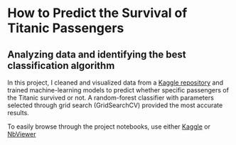# How to Predict the Survival of Titanic Passengers

## Analyzing data and identifying the best classification algorithm

In this project, I cleaned and visualized data from a [Kaggle repository](https://www.kaggle.com/c/titanic/data) and trained machine-learning models to predict whether specific passengers of the Titanic survived or not. A random-forest classifier with parameters selected through grid search (GridSearchCV) provided the most accurate results.

To easily browse through the project notebooks, use either
  [Kaggle](https://www.kaggle.com/shambhavithakur/how-to-predict-survival-of-titanic-passengers) or [NbViewer](https://nbviewer.jupyter.org/github/shambhavithakur/titanic-ml-eda/blob/master/how-to-predict-survival-of-titanic-passengers.ipynb)
